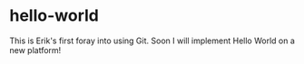 # hello-world

This is Erik's first foray into using Git. Soon I will implement Hello World on a new platform!
